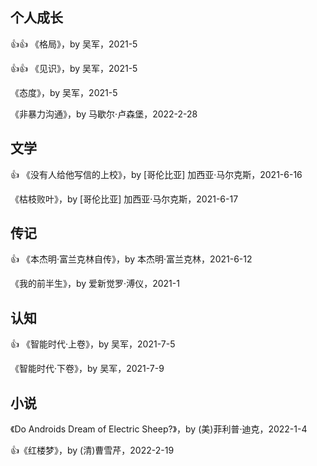 <author-info date="1646060041179"></author-info>

## 个人成长

👍👍 《格局》，by 吴军，2021-5

👍👍 《见识》，by 吴军，2021-5

《态度》，by 吴军，2021-5

《非暴力沟通》，by 马歇尔·卢森堡，2022-2-28

## 文学

👍 《没有人给他写信的上校》，by [哥伦比亚] 加西亚·马尔克斯，2021-6-16

《枯枝败叶》，by [哥伦比亚] 加西亚·马尔克斯，2021-6-17

## 传记

👍 《本杰明·富兰克林自传》，by 本杰明·富兰克林，2021-6-12

《我的前半生》，by 爱新觉罗·溥仪，2021-1

## 认知

👍 《智能时代·上卷》，by 吴军，2021-7-5

《智能时代·下卷》，by 吴军，2021-7-9

## 小说

《Do Androids Dream of Electric Sheep?》，by (美)菲利普·迪克，2022-1-4

👍《红楼梦》，by (清)曹雪芹，2022-2-19